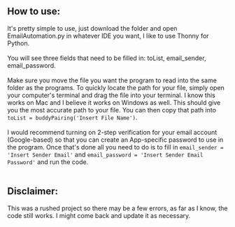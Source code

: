 ## How to use:

It's pretty simple to use, just download the folder and open EmailAutomation.py in whatever IDE you want, I like to use Thonny for Python.
<br /><br />
You will see three fields that need to be filled in: toList, email_sender, email_password. 
<br /><br />
Make sure you move the file you want the program to read into the same folder as the programs. To quickly locate the path for your file, simply open your computer's terminal and drag the file into your terminal. I know this works on Mac and I believe it works on Windows as well. This should give you the most accurate path to your file. You can then copy that path into `toList = buddyPairing('Insert File Name')`. 
<br /><br />
I would recommend turning on 2-step verification for your email account (Google-based) so that you can create an App-specific password to use in the program.
Once that's done all you need to do is to fill in `email_sender = 'Insert Sender Email'` and `email_password = 'Insert Sender Email Password'` and run the code. 
<br /><br />
## Disclaimer:

This was a rushed project so there may be a few errors, as far as I know, the code still works. I might come back and update it as necessary.
